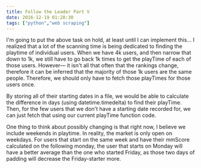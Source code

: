 ```yaml
---
title: Follow the Leader Part V
date: 2016-12-19 01:28:30
tags: ["python","web scraping"]
---
```


I'm going to put the above task on hold, at least until I can implement this... 
I realized that a lot of the scanning time is being dedicated to finding the playtime of individual users. When we have 4k users, and then narrow that down to 1k, we still have to go back 1k times to get the playTime of each of those users. However— it isn't all that often that the rankings change, therefore it can be inferred that the majority of those 1k users are the same people. Therefore, we should only have to fetch those playTimes for those users once.

By storing all of their starting dates in a file, we would be able to calculate the difference in days (using datetime.timedelta) to find their playTime. Then, for the few users that we don't have a starting date recorded for, we can just fetch that using our current playTime function code.

One thing to think about possibly changing is that right now, I believe we include weekends in playtime. In reality, the market is only open on weekdays. For users that start on the same week and have their mmScore calculated on the following monday, the user that starts on Monday will have a better average than the one who started Friday, as those two days of padding will decrease the Friday-starter more.